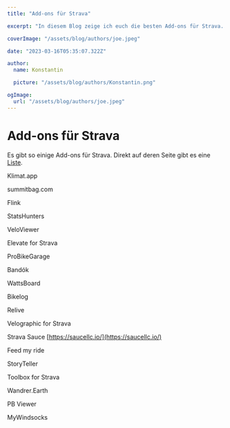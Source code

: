 ```yaml
---
title: "Add-ons für Strava"

excerpt: "In diesem Blog zeige ich euch die besten Add-ons für Strava. Ihr erfahrt wie ihr eure Daten exportiert, visualisiert und analysiert."

coverImage: "/assets/blog/authors/joe.jpeg"

date: "2023-03-16T05:35:07.322Z"

author:
  name: Konstantin

  picture: "/assets/blog/authors/Konstantin.png"

ogImage:
  url: "/assets/blog/authors/joe.jpeg"
---
```


# Add-ons für Strava

Es gibt so einige Add-ons für Strava. Direkt auf deren Seite gibt es eine [Liste](https://www.strava.com/apps).

Klimat.app

summitbag.com

Flink

StatsHunters

VeloViewer

Elevate for Strava

ProBikeGarage

Bandók

WattsBoard

Bikelog

Relive

Velographic for Strava

Strava Sauce [https://saucellc.io/](https://saucellc.io/)

Feed my ride

StoryTeller

Toolbox for Strava

Wandrer.Earth

PB Viewer

MyWindsocks
